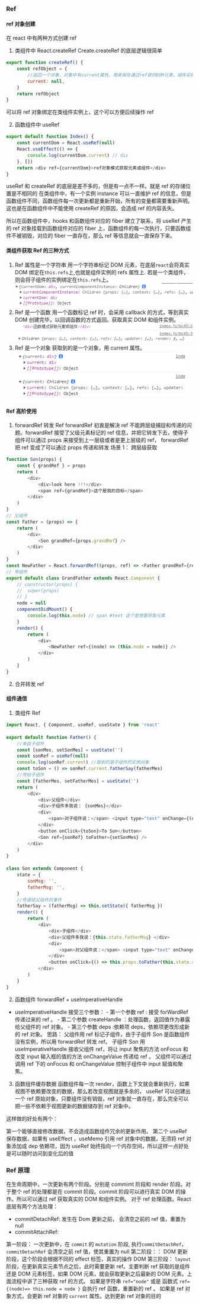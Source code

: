 <!--
 * @Author: WePD
 * @Date: 2021-12-23 16:49:36
-->

### Ref

#### ref 对象创建

在 react 中有两种方式创建 ref

1. 类组件中 React.createRef
   Create.createRef 的底层逻辑很简单

```js
export function createRef() {
	const refObject = {
		//返回一个对象，对象中有current属性，用来保存通过ref获的DOM元素，组件实例等。
		current: null,
	}
	return refObject
}
```

可以将 ref 对象绑定在类组件实例上，这个可以方便后续操作 ref

2. 函数组件中 useRef

```js
export default function Index() {
	const currentDom = React.useRef(null)
	React.useEffect(() => {
		console.log(currentDom.current) // div
	}, [])
	return <div ref={currentDom}>ref对象模式获取元素或组件</div>
}
```

useRef 和 createRef 的底层是差不多的，但是有一点不一样。就是 ref 的存储位置是不相同的
在类组件中，有一个实例 instance 可以一直维护 ref 的信息，但是函数组件不同，函数组件每一次更新都是重新开始，所有的变量都需要重新声明。
这也是在函数组件中不能使用 createRef 的原因，会造成 ref 的内容丢失。

所以在函数组件中，hooks 和函数组件对应的 fiber 建立了联系，将 useRef 产生的 ref 对象挂载到函数组件对应的 fiber 上，函数组件的每一次执行，只要函数组件不被销毁，对应的 fiber 一直存在，那么 ref 等信息就会一直保存下来。

#### 类组件获取 Ref 的三种方式

1. Ref 属性是一个字符串
   用一个字符串标记 DOM 元素，在底层`react`会将真实 DOM 绑定在`this.refs`上,也就是组件实例的 refs 属性上.
   若是一个类组件，则会将子组件的实例绑定在`this.refs`上。
   ![](img/ref_str.png)
2. Ref 是一个函数
   用一个函数标记 ref 时，会采用 callback 的方式，等到真实 DOM 创建完毕，以回调函数的方式返回。获取真实 DOM 和组件实例。
   ![](img/ref_fun.png)
3. Ref 是一个对象
   获取到的是一个对象，用 current 属性。
   ![](img/ref_obj.png)

#### Ref 高阶使用

1. forwardRef 转发 Ref
   forwardRef 初衷是解决 ref 不能跨层级捕捉和传递的问题。forwardRef 接受了父级元素标记的 ref 信息，并把它转发下去，使得子组件可以通过 props 来接受到上一层级或者是更上层级的 ref，
   forwardRef 把 ref 变成了可以通过 props 传递和转发
   场景 1： 跨层级获取

```js
function Son(props) {
	const { grandRef } = props
	return (
		<div>
			<div>look here !!!</div>
			<span ref={grandRef}>这个是我的目标</span>
		</div>
	)
}
// 父组件
const Father = (props) => {
	return (
		<div>
			<Son grandRef={props.grandRef} />
		</div>
	)
}
const NewFather = React.forwardRef((props, ref) => <Father grandRef={ref} {...props} />)
// 爷组件
export default class GrandFather extends React.Component {
	// constructor(props) {
	// 	super(props)
	// }
	node = null
	componentDidMount() {
		console.log(this.node) // span #text 这个是想要获取元素
	}
	render() {
		return (
			<div>
				<NewFather ref={(node) => (this.node = node)} />
			</div>
		)
	}
}
```

2.  合并转发 ref

#### 组件通信

1. 类组件 Ref

```js
import React, { Component, useRef, useState } from 'react'

export default function Father() {
	//来自子组件
	const [sonMes, setSonMes] = useState('')
	const sonRef = useRef(null)
	console.log(sonRef.current) //取到的是子组件的实例对象
	const toSon = () => sonRef.current.fatherSay(fatherMes)
	//传给子组件
	const [fatherMes, setFatherMes] = useState('')
	return (
		<div>
			<div>父组件</div>
			<div>子组件多我说： {sonMes}</div>
			<div>
				<span>对子组件说：</span> <input type="text" onChange={(e) => setFatherMes(e.target.value)} />
			</div>
			<button onClick={toSon}>To Son</button>
			<Son ref={sonRef} toFather={setSonMes} />
		</div>
	)
}

class Son extends Component {
	state = {
		sonMsg: '',
		fatherMsg: '',
	}
	//传递给父组件的事件
	fatherSay = (fatherMsg) => this.setState({ fatherMsg })
	render() {
		return (
			<div>
				<div>子组件</div>
				<div>父组件多我说：{this.state.fatherMsg} </div>
				<div>
					<span>对父组件说：</span> <input type="text" onChange={(e) => this.setState({ sonMsg: e.target.value })} />
				</div>
				<button onClick={() => this.props.toFather(this.state.sonMsg)}>To Father</button>
			</div>
		)
	}
}
```

2. 函数组件 forwardRef + useImperativeHandle

- useImperativeHandle 接受三个参数： - 第一个参数 ref : 接受 forWardRef 传递过来的 ref 。 - 第二个参数 createHandle ：处理函数，返回值作为暴露给父组件的 ref 对象。 - 第三个参数 deps :依赖项 deps，依赖项更改形成新的 ref 对象。
  思路：
  父组件用 ref 标记子组件，由于子组件 Son 是函数组件没有实例，所以用 forwardRef 转发 ref。
  子组件 Son 用 useImperativeHandle 接收父组件 ref，将让 input 聚焦的方法 onFocus 和 改变 input 输入框的值的方法 onChangeValue 传递给 ref 。
  父组件可以通过调用 ref 下的 onFocus 和 onChangeValue 控制子组件中 input 赋值和聚焦。

3. 函数组件缓存数据
   函数组件每一次 render，函数上下文就会重新执行，如果视图不依赖要改变的数据，那么若改变视图就是多余的，
   useRef 可以创建出一个 ref 原始对象，只要组件没有销毁，ref 对象就一直存在，那么完全可以把一些不依赖于视图更新的数据储存到 ref 对象中。

这样做的好处有两个：

第一个能够直接修改数据，不会造成函数组件冗余的更新作用。
第二个 useRef 保存数据，如果有 useEffect ，useMemo 引用 ref 对象中的数据，无须将 ref 对象添加成 dep 依赖项，因为 useRef 始终指向一个内存空间，所以这样一点好处是可以随时访问到变化后的值

### Ref 原理

在生命周期中，一次更新有两个阶段。分别是 commimt 阶段和 render 阶段。对于整个 ref 的处理都是在 commit 阶段。commit 阶段可以进行真实 DOM 的操作。所以可以通过 ref 获取真实的 DOM 和组件实例。
对于 ref 处理函数。React 底层有两个方法处理：

- commitDetachRef: 发生在 Dom 更新之前， 会清空之前的 ref 值，重置为 null
- commitAttachRef:

第一阶段：
一次更新中，在 `commit` 的 `mutation` 阶段, 执行`commitDetachRef`，`commitDetachRef` 会清空之前 ref 值，使其重置为 null
第二阶段：： DOM 更新阶段，这个阶段会根据不同的 effect 标签，真实的操作 DOM
第三阶段： `layout` 阶段，在更新真实元素节点之后，此时需要更新 ref。主要判断 ref 获取的是组件还是 DOM 元素标签，如果 DOM 元素，就会获取更新之后最新的 DOM 元素。上面流程中讲了三种获取 ref 的方式。 如果是字符串 `ref="node"` 或是 函数式 `ref={(node)=> this.node = node }` 会执行 ref 函数，重置新的 ref 。
如果是 ref 对象方式，会更新 ref 对象的 `current` 属性。达到更新 ref 对象的目的
